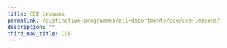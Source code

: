 ```yaml
---
title: CCE Lessons
permalink: /distinctive-programmes/all-departments/cce/cce-lessons/
description: ""
third_nav_title: CCE
---
```

